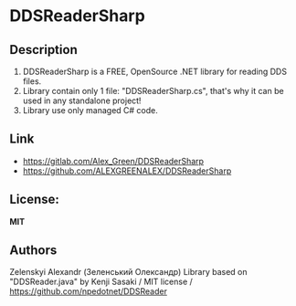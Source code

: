 # DDSReaderSharp

## Description
1. DDSReaderSharp is a FREE, OpenSource .NET library for reading DDS files.
2. Library contain only 1 file: "DDSReaderSharp.cs", that's why it can be used in any standalone project!
3. Library use only managed C# code.

## Link
* https://gitlab.com/Alex_Green/DDSReaderSharp
* https://github.com/ALEXGREENALEX/DDSReaderSharp

## License:
**MIT**

## Authors
Zelenskyi Alexandr (Зеленський Олександр)
Library based on "DDSReader.java" by Kenji Sasaki / MIT license / https://github.com/npedotnet/DDSReader